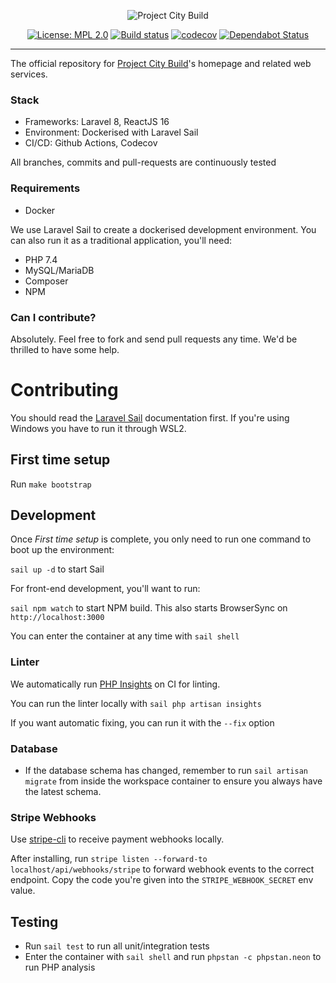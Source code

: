 <p align="center">
    <img src="https://projectcitybuild.com/assets/images/logo.png" alt="Project City Build"/>
</p>

<p align="center">
    <a href="https://opensource.org/licenses/MPL-2.0"><img src="https://img.shields.io/badge/License-MPL%202.0-brightgreen.svg" alt="License: MPL 2.0"></a>
    <a href="https://github.com/projectcitybuild/web/actions?query=workflow%3A%22PHP+Test%22"><img src="https://github.com/projectcitybuild/web/workflows/PHP%20Test/badge.svg?branch=dev" alt="Build status"></a>
    <a href="https://codecov.io/gh/projectcitybuild/web/"><img src="https://codecov.io/gh/projectcitybuild/web/branch/master/graph/badge.svg" alt="codecov"></a>
    <a href="https://dependabot.com"><img src="https://api.dependabot.com/badges/status?host=github&repo=projectcitybuild/web" alt="Dependabot Status"></a>
</p>

---

The official repository for [Project City Build](https://projectcitybuild.com)'s homepage and related web services.

### Stack
* Frameworks: Laravel 8, ReactJS 16
* Environment: Dockerised with Laravel Sail
* CI/CD: Github Actions, Codecov

All branches, commits and pull-requests are continuously tested

### Requirements
* Docker

We use Laravel Sail to create a dockerised development environment. You can also run it as a traditional application, you'll need:

* PHP 7.4
* MySQL/MariaDB
* Composer
* NPM

### Can I contribute?
Absolutely. Feel free to fork and send pull requests any time. We'd be thrilled to have some help.

# Contributing

You should read the [Laravel Sail](https://laravel.com/docs/8.x/sail) documentation first. If you're using Windows you have to run it through WSL2.

## First time setup

Run `make bootstrap`

## Development
Once *First time setup* is complete, you only need to run one command to boot up the environment:

`sail up -d` to start Sail

For front-end development, you'll want to run:

`sail npm watch` to start NPM build. This also starts BrowserSync on `http://localhost:3000`

You can enter the container at any time with `sail shell`

### Linter

We automatically run [PHP Insights](https://phpinsights.com/) on CI for linting.

You can run the linter locally with `sail php artisan insights`

If you want automatic fixing, you can run it with the `--fix` option

### Database
* If the database schema has changed, remember to run `sail artisan migrate` from inside the workspace container to ensure you always have the latest schema.

### Stripe Webhooks
Use [stripe-cli](https://stripe.com/docs/stripe-cli) to receive payment webhooks locally.

After installing, run `stripe listen --forward-to localhost/api/webhooks/stripe` to forward webhook events to the correct endpoint. Copy the code you're given into the `STRIPE_WEBHOOK_SECRET` env value.

## Testing
* Run `sail test` to run all unit/integration tests
* Enter the container with `sail shell` and run `phpstan -c phpstan.neon` to run PHP analysis
